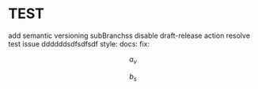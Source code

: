 # TEST
add semantic versioning
subBranchss
disable draft-release action
resolve test issue
ddddddsdfsdfsdf
style:
docs:
fix:

$$
a_v
$$

$$
b_s
$$
